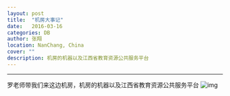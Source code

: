 ```yaml
---
layout: post
title:  "机房大事记"
date:   2016-03-16
categories: DB
author: 张翔
location: NanChang, China
cover: ""
description: 机房的机器以及江西省教育资源公共服务平台
---
```

---
罗老师带我们来这边机房，机房的机器以及江西省教育资源公共服务平台
![img](http://myblog-images1.oss-cn-beijing.aliyuncs.com/nodejs-practice/7.jpg)